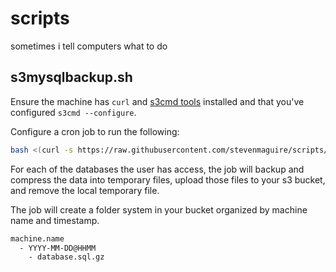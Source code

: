# scripts
sometimes i tell computers what to do

## s3mysqlbackup.sh

Ensure the machine has `curl` and [s3cmd tools](http://s3tools.org/s3cmd) installed and that you've configured `s3cmd --configure`.

Configure a cron job to run the following:

```bash
bash <(curl -s https://raw.githubusercontent.com/stevenmaguire/scripts/master/s3mysqlbackup.sh) -u YOUR_MYSQL_USER -p YOUR_MYSQL_PASSWORD -b YOUR_BUCKET_NAME
```

For each of the databases the user has access, the job will backup and compress the data into temporary files, upload those files to your s3 bucket, and remove the local temporary file. 

The job will create a folder system in your bucket organized by machine name and timestamp.

```bash
machine.name
  - YYYY-MM-DD@HHMM
    - database.sql.gz
```

